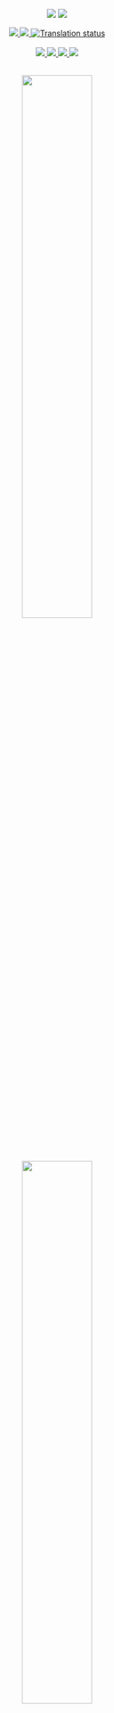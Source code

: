 <p align="center">
  <img src="/art/logo_dark.png#gh-dark-mode-only">
  <img src="/art/logo_light.png#gh-light-mode-only">
</p>
<div align="center">
  <a href="https://github.com/HardcodedCat/termux-monet/actions/workflows/debug_build.yml?query=branch%3Amaster">
    <img src="https://img.shields.io/github/actions/workflow/status/HardcodedCat/termux-monet/debug_build.yml?branch=master&label=Build&logo=gradle"/>
    </a>
  <a href="https://github.com/HardcodedCat/termux-monet/actions/workflows/run_tests.yml?query=branch%3Amaster">
    <img src="https://img.shields.io/github/actions/workflow/status/HardcodedCat/termux-monet/run_tests.yml?branch=master&label=Test&logo=gradle"/>
  </a>
  <a href="https://hosted.weblate.org/engage/termux-monet/">
    <img src="https://hosted.weblate.org/widgets/termux-monet/-/svg-badge.svg" alt="Translation status" />
  </a>
</div>
<br />
<div align="center">
  <a href="https://www.android.com/versions/oreo-8-0/">
    <img src="https://img.shields.io/static/v1?label=Android&message=8%2B&color=brightgreen&style=flat&logo=android&logoColor=white"/>
  </a>
  <a href="https://github.com/HardcodedCat/termux-monet/commits/master">
    <img src="https://img.shields.io/github/last-commit/HardcodedCat/termux-monet/master?color=informational&label=Updated&logo=github"/>
  </a>
  <a href="https://github.com/HardcodedCat/termux-monet/releases">
    <img src="https://badgen.net/github/tag/HardcodedCat/termux-monet?icon=terminal&color=orange&label=Latest"/>
  </a>
  <a href="/LICENSE">
    <img src="https://img.shields.io/badge/License-GPLv3_only-informational.svg?logo=gnu&label=License"/>
  </a>
</div>
<br />

<p align="center">
  <img src="/art/screenshot_dark.png#gh-dark-mode-only" height=50%>
  <img src="/art/screenshot_light.png#gh-light-mode-only" height=50%>
</p>

***
<a href="https://hosted.weblate.org/engage/termux-monet/">
<img src="https://hosted.weblate.org/widgets/termux-monet/-/multi-blue.svg" alt="Translation status" align="center"/>
</a>

#### Currently Using Weblate for Translations!
Join us in https://hosted.weblate.org/engage/termux-monet/

### Downloads
[Download Here](https://github.com/HardcodedCat/termux-monet/releases/tag/v0.118.0-32-Hotfix2)

***
## MONET IS ONLY AVAILABLE ON `ANDROID 12+`!
#### LOWER VERSIONS WILL DISPLAY A STATIC, BLACK AND WHITE MONET THEME
***

[Termux-Monet](https://github.com/HardcodedCat/termux-monet) is a unofficial, modified fork of [Termux](https://github.com/termux/termux-app), an Android terminal application and Linux environment, with Monet Theming Implementations.

***
## Contents
- [Phantom Process Killer](#Phantom-Process-Killer)
- [Nightly Releases](#Nightly-Builds)
- [Wikis](#Wikis)
- [Miscellaneous](#Miscellaneous)
- [True italic fonts](#True-italic-fonts)
- [Displaying images in Termux](#Displaying-images-in-Termux)
- [Running termux from ADB](#Running-termux-from-ADB)
- [Debugging](#Debugging)
- [Disclaimer](#Disclaimer)
- [Forking Instructions](#Forking)
- [Special Thanks](#Special-Thanks)
***

## Termux Monet and Plugins

> The [Termux Monet](https://github.com/HardcodedCat/termux-monet) fork app comes with the following optional modified plugin apps:
>
> **These are Modified Plugins. All these repos are Forks from termux-app**
> - [Termux:Styling](https://github.com/HardcodedCat/termux-styling)
> - [Termux:API](https://github.com/HardcodedCat/termux-api)
> - [Termux:Boot](https://github.com/HardcodedCat/termux-boot)
> - [Termux:Float](https://github.com/HardcodedCat/termux-float)
> - [Termux:Tasker](https://github.com/HardcodedCat/termux-tasker)
> - [Termux:Widget](https://github.com/HardcodedCat/termux-widget)
> - [Termux:GUI](https://github.com/HardcodedCat/termux-gui)

***

## Phantom Process Killer

**NOTICE:**
> **Termux is broken on Android 12+.** Android OS will kill any (phantom) processes greater than 32 (limit is for all apps combined) and also kill any processes using excessive CPU. You may get `[Process completed (signal 9) - press Enter]` message in the terminal without actually exiting the shell process yourself. Check the related issue [#2366](https://github.com/termux/termux-app/issues/2366), [issue tracker](https://issuetracker.google.com/u/1/issues/205156966), [gist with details](https://gist.github.com/agnostic-apollo/dc7e47991c512755ff26bd2d31e72ca8) and [this TLDR comment](https://github.com/termux/termux-app/issues/2366#issuecomment-1009269410) on how to disable trimming of phantom processes.

#### Deactivation Instructions (ADB):
- On an ADB console, paste the following commands on the following order:
```
adb shell "/system/bin/device_config set_sync_disabled_for_tests persistent"
```
```
adb shell "/system/bin/device_config put activity_manager max_phantom_processes 2147483647"
```
```
adb shell settings put global settings_enable_monitor_phantom_procs false
```

#### Deactivation Instructions (ROOT):
- On Termux (or any Terminal Emulator), paste the following commands on the following order:
```
su -c /system/bin/device_config set_sync_disabled_for_tests persistent
```
```
su -c /system/bin/device_config put activity_manager max_phantom_processes 2147483647
```
```
su -c setprop persist.sys.fflag.override.settings_enable_monitor_phantom_procs false
```

#### Experimental Method (MAGISK)

- On a Rooted phone with Magisk installed, flash the following module:

    > [![](https://img.shields.io/static/v1?message=LetTheGhostsOut.zip&logo=magisk&labelColor=5c5c5c&color=00af9c&logoColor=white&label=%20&style=for-the-badge)](https://raw.githubusercontent.com/HardcodedCat/termux-monet/master/ppr/PhantomProcessRetainer-main.zip)

- After that, `PhantomProcessKiller might be deactivated on every device boot.` Please make an [issue](https://github.com/HardcodedCat/termux-monet/issues) on this repo if the module didn't work for you.

#### Check if PhantomProcessKiller was Disabled (ROOT):
```
su -c /system/bin/dumpsys activity settings | grep max_phantom_processes
```
```
su -c /system/bin/device_config get activity_manager max_phantom_processes
```
- Both commands above should return `2147483647`

```
su -c getprop persist.sys.fflag.override.settings_enable_monitor_phantom_procs
```
- It should return "false"

***

## Nightly Builds

> Termux-Monet application can be obtained on **GitHub** either from [`GitHub Releases`](https://github.com/HardcodedCat/termux-monet/releases) for **stablier releases** or from [`GitHub Actions`](https://github.com/HardcodedCat/termux-monet/actions/workflows/debug_build.yml) for the latest **unstable releases**.

#### Releases (Stablier)
 - The APKs for `GitHub Releases` will be listed under `Assets` drop-down of a release. These are automatically attached when a new version is released.

#### Nightly (Unstable)
 - The APKs for `GitHub Actions` will be listed under `Artifacts` section of a workflow run. These are created for each commit/push done to the repository and can be used by users who don't want to wait for releases and want to try out the latest features immediately. Note that for seeing action workflows, you **need** to be [**logged into a `GitHub` account**](https://github.com/login) for the `Artifacts` links to be enabled/clickable. If you are using the [`GitHub` app](https://github.com/mobile), then make sure to open workflow link in a browser like Chrome or Firefox that has your GitHub account logged in since the in-app browser may not be logged in. 

**Security warning**: APK files on GitHub are signed with a test key that has been [shared with community](https://github.com/termux/termux-app/blob/master/app/testkey_untrusted.jks). This IS NOT an official developer key and everyone can use it to generate releases for own testing. Be very careful when using Termux GitHub builds obtained elsewhere except https://github.com/termux/termux-app. Everyone is able to use it to forge a malicious Termux update installable over the GitHub build. Think twice about installing Termux builds distributed via Telegram or other social media. If your device get caught by malware, we will not be able to help you.

The [test key](https://github.com/termux/termux-app/blob/master/app/testkey_untrusted.jks) shall not be used to impersonate @termux and can't be used for this anyway. This key is not trusted by us and it is quite easy to detect its use in user generated content.

Keystore information:
```
Alias name: alias
Creation date: Oct 4, 2019
Entry type: PrivateKeyEntry
Certificate chain length: 1
Certificate[1]:
Owner: CN=APK Signer, OU=Earth, O=Earth
Issuer: CN=APK Signer, OU=Earth, O=Earth
Serial number: 29be297b
Valid from: Wed Sep 04 02:03:24 EEST 2019 until: Tue Oct 26 02:03:24 EEST 2049
Certificate fingerprints:
         SHA1: 51:79:55:EA:BF:69:FC:05:7C:41:C7:D3:79:DB:BC:EF:20:AD:85:F2
         SHA256: B6:DA:01:48:0E:EF:D5:FB:F2:CD:37:71:B8:D1:02:1E:C7:91:30:4B:DD:6C:4B:F4:1D:3F:AA:BA:D4:8E:E5:E1
Signature algorithm name: SHA1withRSA (disabled)
Subject Public Key Algorithm: 2048-bit RSA key
Version: 3
```

***

## Wikis

- [Termux Wiki](https://wiki.termux.com/wiki/)
- [Termux App Wiki](https://github.com/termux/termux-app/wiki)
- [Termux Packages Wiki](https://github.com/termux/termux-packages/wiki)

***

## True italic fonts
> As described in https://github.com/termux/termux-app/pull/2829, true italic fonts support can be enabled when placing an italic font in `~/.termux/font-italic.ttf`

***

## Displaying images in Termux

> As described in https://github.com/termux/termux-app/pull/2973, Termux can display images and gifs using sixel and iterm2 protocols.

> For displaying images and gifs using `Sixel`, do `pkg install libsixel` and use `img2sixel image.png`

> For displaying images using `iTerm2`, download the [imgcat](https://iterm2.com/utilities/imgcat) script, and use it with the command `./imgcat image.png`

***

## Dynamic Motd

> As described in [motds: add static motd back and use it as default instead of dynamic motd and add support for custom motd](https://github.com/termux/termux-tools/commit/6a0f5cc138c2c87fef91807fe0244e3531821d4c), in https://github.com/termux/termux-tools/pull/8, and in https://github.com/termux/termux-packages/pull/11250, Termux can now display both standard and dynamic motds.

> For using your own custom dynamic motd, place a `motd.sh` executable file at `~/.termux/`.

> To use the dynamic motd provided by the latest termux-tools package, run `ln -sf $PREFIX/etc/motd.sh ~/.termux/motd.sh`.

***

## Wallpaper support
> As described in https://github.com/termux/termux-app/pull/3079, Wallpapers can be defined either by placing `background_landscape.jpeg` and `background.jpeg` on `.termux` folder or by selecting the option `Set background image` inside the terminal context menu, under "Appearance".
> Background image loading can also be enabled/disabled from settings. From Termux Settings -> Termux -> Termux Style -> Background Image.

> An wallpaper overlay color can be defined through `termux.properties`, by using the key `background-overlay-color=#COLOR`. Supported color formats are `#AARRGGBB` and `#RRGGBB`

***

## Running termux from ADB
> As described in https://github.com/termux/termux-app/pull/1969, it is possible to access Termux directrly from adb shell via run-as. see the following example:

```% adb shell
dreamlte:/ $ run-as com.termux
dreamlte:/data/data/com.termux $ PATH=/data/data/com.termux/files/usr/bin LD_PRELOAD=/data/data/com.termux/files/usr/lib/libtermux-exec.so /data/data/com.termux/files/usr/bin/bash -l
~ $ python
Python 3.9.2 (default, Feb 22 2021, 12:26:04)
[Clang 9.0.8 (https://android.googlesource.com/toolchain/llvm-project 98c855489 on linux
Type "help", "copyright", "credits" or "license" for more information.
>>>
```

***

## Miscellaneous
- [FAQ](https://wiki.termux.com/wiki/FAQ)
- [Termux File System Layout](https://github.com/termux/termux-packages/wiki/Termux-file-system-layout)
- [Differences From Linux](https://wiki.termux.com/wiki/Differences_from_Linux)
- [Package Management](https://wiki.termux.com/wiki/Package_Management)
- [Remote Access](https://wiki.termux.com/wiki/Remote_Access)
- [Backing up Termux](https://wiki.termux.com/wiki/Backing_up_Termux)
- [Terminal Settings](https://wiki.termux.com/wiki/Terminal_Settings)
- [Touch Keyboard](https://wiki.termux.com/wiki/Touch_Keyboard)
- [Android Storage and Sharing Data with Other Apps](https://wiki.termux.com/wiki/Internal_and_external_storage)
- [Android APIs](https://wiki.termux.com/wiki/Termux:API)
- [Moved Termux Packages Hosting From Bintray to IPFS](https://github.com/termux/termux-packages/issues/6348)
- [Running Commands in Termux From Other Apps via `RUN_COMMAND` intent](https://github.com/termux/termux-app/wiki/RUN_COMMAND-Intent)
- [Termux and Android 10](https://github.com/termux/termux-packages/wiki/Termux-and-Android-10)

***

## Debugging

You can help debug problems of the `Termux` app and its plugins by setting appropriate `logcat` `Log Level` in `Termux` app settings -> `<APP_NAME>` -> `Debugging` -> `Log Level` (Requires `Termux` app version `>= 0.118.0`). The `Log Level` defaults to `Normal` and log level `Verbose` currently logs additional information. Its best to revert log level to `Normal` after you have finished debugging since private data may otherwise be passed to `logcat` during normal operation and moreover, additional logging increases execution time.

The plugin apps **do not execute the commands themselves** but send execution intents to `Termux` app, which has its own log level which can be set in `Termux` app settings -> `Termux` -> `Debugging` -> `Log Level`. So you must set log level for both `Termux` and the respective plugin app settings to get all the info.

Once log levels have been set, you can run the `logcat` command in `Termux` app terminal to view the logs in realtime (`Ctrl+c` to stop) or use `logcat -d > logcat.txt` to take a dump of the log. You can also view the logs from a PC over `ADB`. For more information, check official android `logcat` guide [here](https://developer.android.com/studio/command-line/logcat).

Moreover, users can generate termux files `stat` info and `logcat` dump automatically too with terminal's long hold options menu `More` -> `Report Issue` option and selecting `YES` in the prompt shown to add debug info. This can be helpful for reporting and debugging other issues. If the report generated is too large, then `Save To File` option in context menu (3 dots on top right) of `ReportActivity` can be used and the file viewed/shared instead.

Users must post complete report (optionally without sensitive info) when reporting issues. Issues opened with **(partial) screenshots of error reports** instead of text will likely be automatically closed/deleted.

##### Log Levels

- `Off` - Log nothing.
- `Normal` - Start logging error, warn and info messages and stacktraces.
- `Debug` - Start logging debug messages.
- `Verbose` - Start logging verbose messages.
##

***

## Disclaimer

> Do not report issues occurred in Termux Monet on termux-app repo, unless you're completely certain that this problem is also present in the regular Termux App.
>
> By installing this app, you agree that you're aware of its unstableness.
> 
> I am not responsible for bricked devices, dead SD cards, thermonuclear war, or you getting fired because Termux didn't load. Please do some research if you have any concerns about features and code included in this forked App before installing it! YOU are choosing to replace your Termux app with this one, and if you point the finger at me for messing up your terminal and device, I will laugh at you.
>
> Usage of Termux for attacking/hacking targets without prior mutual consent is illegal. It is the end user's responsibility to obey all applicable local, state and federal laws. Developers assume no liability and are not responsible for any misuse or damage caused by this program.

***

## Forking

- Check [`TermuxConstants`](https://github.com/HardcodedCat/termux-monet/blob/master/termux-shared/src/main/java/com/termux/shared/termux/TermuxConstants.java) javadocs for instructions on what changes to make in the app to change package name.
- Keep targetSdk 28 to avoid login error `not exec("/data/data/com.termux/files/usr/bin/login"): Permission denied`.
- You also need to recompile bootstrap zip for the new package name. Check [building bootstrap](https://github.com/termux/termux-packages/wiki/For-maintainers#build-bootstrap-archives), [here](https://github.com/termux/termux-app/issues/1983) and [here](https://github.com/termux/termux-app/issues/2081#issuecomment-865280111).
- Currently, not all plugins use `TermuxConstants` from `termux-shared` library and have hardcoded `com.termux` values and will need to be manually patched.
- If forking termux plugins, check [Forking and Local Development](https://github.com/HardcodedCat/termux-monet/wiki/Termux-Libraries#forking-and-local-development) for info on how to use termux libraries for plugins.
- Enable GitHub actions and do any commit to build termux. e.g. upload a placeholder file.
- Create empty releases. You don't need to manually upload termux apks, GitHub Actions will do all the job for you.

## Special Thanks

- Thanks for [Android Repository](https://t.me/AndroidRepo) and [MódulOS.tk](https://t.me/moduloyappstk) for sharing and supporting the project!
- Thanks for [Termux](https://github.com/termux/termux-app) for creating this incredible app!

***

<p align="center">
<img src="https://raw.githubusercontent.com/HardcodedCat/termux-monet/master/art/ic_monet_dark.svg#gh-dark-mode-only" width=50% height=50%>
<img src="https://raw.githubusercontent.com/HardcodedCat/termux-monet/master/art/ic_monet_light.svg#gh-light-mode-only" width=50% height=50%>
</p>

<div align="center">
  <a href="https://github.com/HardcodedCat/termux-monet/releases">
    <img src="https://img.shields.io/github/downloads/HardcodedCat/termux-monet/total?color=brightgreen&label=Downloads"/>
  </a>
  <a href="https://github.com/HardcodedCat/termux-monet/releases">
    <img src="https://badgen.net/github/assets-dl/HardcodedCat/termux-monet?label=Updates"/>
  </a>
  <a href="https://github.com/HardcodedCat/termux-monet/forks?activity_threshold=5y&include=active%2Carchived%2Cinactive&page=1&sort_by=last_updated">
    <img src="https://img.shields.io/github/forks/HardcodedCat/termux-monet?style=social"/>
  </a>
</div>

